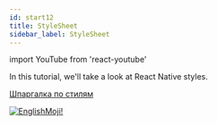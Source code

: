```yaml
---
id: start12
title: StyleSheet
sidebar_label: StyleSheet
---
```


import YouTube from 'react-youtube'


In this tutorial, we'll take a look at React Native styles.

<YouTube videoId='vZpjqARPhFA' />

[Шпаргалка по стилям](https://github.com/vhpoet/react-native-styling-cheat-sheet)

[![EnglishMoji!](/img/logo/englishmoji.png)](https://link-to.app/xvh7Ush9kl)
